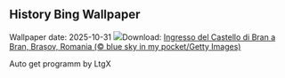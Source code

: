 ## History Bing Wallpaper
Wallpaper date: 2025-10-31
![](https://www.bing.com/th?id=OHR.BranCastle_IT-IT4029236084_UHD.jpg&w=1000)Download: [Ingresso del Castello di Bran a Bran, Brașov, Romania (© blue sky in my pocket/Getty Images)](https://www.bing.com/th?id=OHR.BranCastle_IT-IT4029236084_UHD.jpg)

Auto get programm by LtgX
